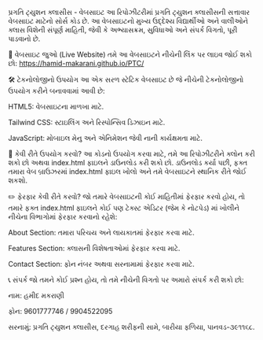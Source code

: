 પ્રગતિ ટ્યુશન ક્લાસીસ - વેબસાઇટ
આ રિપોઝીટરીમાં પ્રગતિ ટ્યુશન ક્લાસીસની સત્તાવાર વેબસાઇટ માટેનો સોર્સ કોડ છે. આ વેબસાઇટનો મુખ્ય ઉદ્દેશ્ય વિદ્યાર્થીઓ અને વાલીઓને ક્લાસ વિશેની સંપૂર્ણ માહિતી, જેવી કે અભ્યાસક્રમ, સુવિધાઓ અને સંપર્ક વિગતો, પૂરી પાડવાનો છે.

🚀 વેબસાઇટ જુઓ (Live Website)
તમે આ વેબસાઇટને નીચેની લિંક પર લાઇવ જોઈ શકો છો:
https://hamid-makarani.github.io/PTC/

🛠️ ટેકનોલોજીનો ઉપયોગ
આ એક સરળ સ્ટેટિક વેબસાઇટ છે જે નીચેની ટેકનોલોજીનો ઉપયોગ કરીને બનાવવામાં આવી છે:

HTML5: વેબસાઇટના માળખા માટે.

Tailwind CSS: સ્ટાઇલિંગ અને રિસ્પોન્સિવ ડિઝાઇન માટે.

JavaScript: મોબાઇલ મેનુ અને એનિમેશન જેવી નાની કાર્યક્ષમતા માટે.

📝 કેવી રીતે ઉપયોગ કરવો?
આ કોડનો ઉપયોગ કરવા માટે, તમે આ રિપોઝીટરીને ક્લોન કરી શકો છો અથવા index.html ફાઇલને ડાઉનલોડ કરી શકો છો. ડાઉનલોડ કર્યા પછી, ફક્ત તમારા વેબ બ્રાઉઝરમાં index.html ફાઇલ ખોલો અને તમે વેબસાઇટને સ્થાનિક રીતે જોઈ શકશો.

✏️ ફેરફાર કેવી રીતે કરવો?
જો તમારે વેબસાઇટની કોઈ માહિતીમાં ફેરફાર કરવો હોય, તો તમારે ફક્ત index.html ફાઇલને કોઈ પણ ટેક્સ્ટ એડિટર (જેમ કે નોટપેડ) માં ખોલીને નીચેના વિભાગોમાં ફેરફાર કરવાનો રહેશે:

About Section: તમારા પરિચય અને લાયકાતમાં ફેરફાર કરવા માટે.

Features Section: ક્લાસની વિશેષતાઓમાં ફેરફાર કરવા માટે.

Contact Section: ફોન નંબર અથવા સરનામામાં ફેરફાર કરવા માટે.

📞 સંપર્ક
જો તમને કોઈ પ્રશ્ન હોય, તો તમે નીચેની વિગતો પર અમારો સંપર્ક કરી શકો છો:

નામ: હમીદ મકરાણી

ફોન: 9601777746 / 9904522095

સરનામું: પ્રગતિ ટ્યુશન ક્લાસીસ, દરગાહ શરીફની સામે, બારીયા ફળિયા, પાનવડ-૩૯૧૧૬૮.

